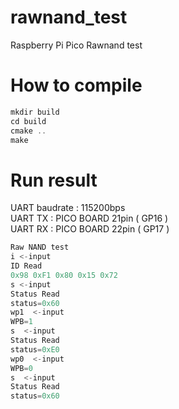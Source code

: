 # rawnand_test

Raspberry Pi Pico Rawnand test

# How to compile

```js
mkdir build
cd build
cmake ..
make
```
# Run result

UART baudrate : 115200bps<br>
UART TX : PICO BOARD 21pin ( GP16 )<br>
UART RX : PICO BOARD 22pin ( GP17 )<br>

```js
Raw NAND test
i <-input
ID Read
0x98 0xF1 0x80 0x15 0x72
s <-input
Status Read
status=0x60
wp1  <-input
WPB=1
s  <-input
Status Read
status=0xE0
wp0  <-input
WPB=0
s  <-input
Status Read
status=0x60
```
